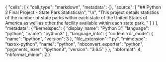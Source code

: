 {
 "cells": [
  {
   "cell_type": "markdown",
   "metadata": {},
   "source": [
    "## Python 2 Final Project - State Park Statistics\n",
    "\n",
    "This project details statistics of the number of state parks within each state of the United States of America as well as other the facility available within each state park. "
   ]
  }
 ],
 "metadata": {
  "kernelspec": {
   "display_name": "Python 3",
   "language": "python",
   "name": "python3"
  },
  "language_info": {
   "codemirror_mode": {
    "name": "ipython",
    "version": 3
   },
   "file_extension": ".py",
   "mimetype": "text/x-python",
   "name": "python",
   "nbconvert_exporter": "python",
   "pygments_lexer": "ipython3",
   "version": "3.6.5"
  }
 },
 "nbformat": 4,
 "nbformat_minor": 2
}
